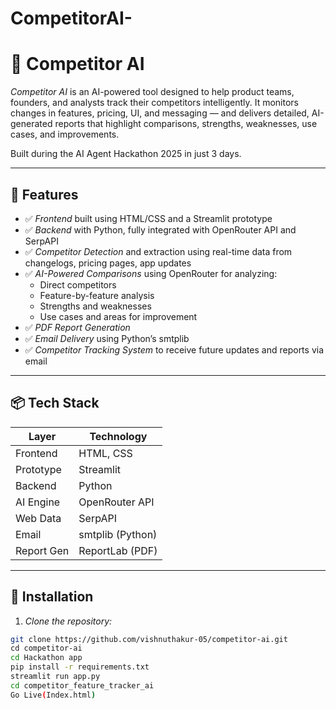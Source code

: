 # CompetitorAI-
# 🧠 Competitor AI

*Competitor AI* is an AI-powered tool designed to help product teams, founders, and analysts track their competitors intelligently. It monitors changes in features, pricing, UI, and messaging — and delivers detailed, AI-generated reports that highlight comparisons, strengths, weaknesses, use cases, and improvements.

Built during the AI Agent Hackathon 2025 in just 3 days.

---

## 🚀 Features

- ✅ *Frontend* built using HTML/CSS and a Streamlit prototype
- ✅ *Backend* with Python, fully integrated with OpenRouter API and SerpAPI
- ✅ *Competitor Detection* and extraction using real-time data from changelogs, pricing pages, app updates
- ✅ *AI-Powered Comparisons* using OpenRouter for analyzing:
  - Direct competitors
  - Feature-by-feature analysis
  - Strengths and weaknesses
  - Use cases and areas for improvement
- ✅ *PDF Report Generation*
- ✅ *Email Delivery* using Python’s smtplib
- ✅ *Competitor Tracking System* to receive future updates and reports via email

---

## 📦 Tech Stack

| Layer      | Technology       |
|------------|------------------|
| Frontend   | HTML, CSS        |
| Prototype  | Streamlit        |
| Backend    | Python           |
| AI Engine  | OpenRouter API   |
| Web Data   | SerpAPI          |
| Email      | smtplib (Python) |
| Report Gen | ReportLab (PDF)  |

---


## 🔧 Installation

1. *Clone the repository:*

```bash
git clone https://github.com/vishnuthakur-05/competitor-ai.git
cd competitor-ai
cd Hackathon app
pip install -r requirements.txt
streamlit run app.py
cd competitor_feature_tracker_ai
Go Live(Index.html)
